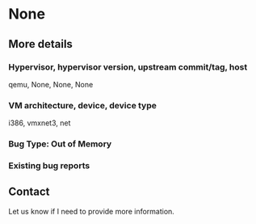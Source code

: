 # None

## More details

### Hypervisor, hypervisor version, upstream commit/tag, host
qemu, None, None, None

### VM architecture, device, device type
i386, vmxnet3, net

### Bug Type: Out of Memory

### Existing bug reports

## Contact

Let us know if I need to provide more information.
